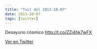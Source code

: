 ```yaml
---
title: "Tuit del 2013-10-07"
date: 2013-10-07
tags: [twitter]
---
```


Desayuno cósmico http://t.co/ZZi4hk7wFX



[Ver en Twitter](https://twitter.com/i/web/status/387135661364772864)
